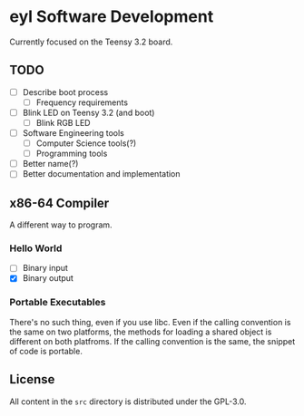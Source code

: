 # eyl Software Development

Currently focused on the Teensy 3.2 board.

## TODO

- [ ] Describe boot process
  - [ ] Frequency requirements
- [ ] Blink LED on Teensy 3.2 (and boot)
  - [ ] Blink RGB LED
- [ ] Software Engineering tools
  - [ ] Computer Science tools(?)
  - [ ] Programming tools
- [ ] Better name(?)
- [ ] Better documentation and implementation

## x86-64 Compiler

A different way to program.

### Hello World

- [ ] Binary input
- [x] Binary output

### Portable Executables

There's no such thing, even if you use libc. Even if the calling convention is
the same on two platforms, the methods for loading a shared object is different
on both platfroms. If the calling convention is the same, the snippet of code is
portable.

## License

All content in the `src` directory is distributed under the GPL-3.0.
